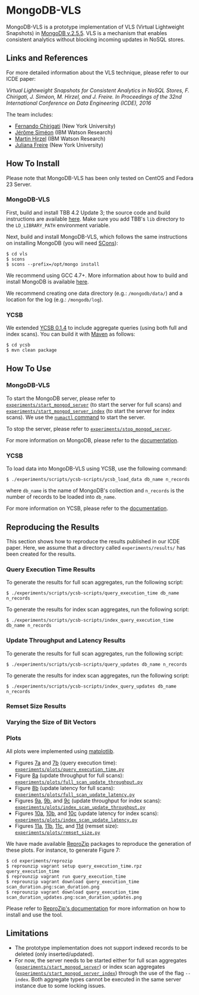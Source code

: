 # MongoDB-VLS

MongoDB-VLS is a prototype implementation of VLS (Virtual Lightweight Snapshots) in [MongoDB v.2.5.5](https://github.com/mongodb/mongo/releases/tag/r2.5.5). VLS is a mechanism that enables consistent analytics without blocking incoming updates in NoSQL stores.

## Links and References

For more detailed information about the VLS technique, please refer to our ICDE paper:

*Virtual Lightweight Snapshots for Consistent Analytics in NoSQL Stores, F. Chirigati, J. Siméon, M. Hirzel, and J. Freire. In Proceedings of the 32nd International Conference on Data Engineering (ICDE), 2016*

The team includes:

* [Fernando Chirigati][fc] (New York University)
* [Jérôme Siméon][js] (IBM Watson Research)
* [Martin Hirzel][mh] (IBM Watson Research)
* [Juliana Freire][jf] (New York University)

[fc]: http://bigdata.poly.edu/~fchirigati/
[js]: http://researcher.watson.ibm.com/researcher/view.php?person=us-simeon
[mh]: http://hirzels.com/martin/
[jf]: http://vgc.poly.edu/~juliana/

## How To Install

Please note that MongoDB-VLS has been only tested on CentOS and Fedora 23 Server.

### MongoDB-VLS

First, build and install TBB 4.2 Update 3; the source code and build instructions are available [here](https://www.threadingbuildingblocks.org/download#stable-releases). Make sure you add TBB's `lib` directory to the `LD_LIBRARY_PATH` environment variable.

Next, build and install MongoDB-VLS, which follows the same instructions on installing MongoDB (you will need [SCons](http://www.scons.org/)):

    $ cd vls
    $ scons
    $ scons --prefix=/opt/mongo install

We recommend using GCC 4.7+. More information about how to build and install MongoDB is available [here](https://github.com/mongodb/mongo/blob/5f2ad3f6411cb1c727e4b836798b8ef06de25f2d/docs/building.md).

We recommend creating one data directory (e.g.: `/mongodb/data/`) and a location for the log (e.g.: `/mongodb/log`).

### YCSB

We extended [YCSB 0.1.4](https://github.com/brianfrankcooper/YCSB/releases/tag/0.1.4) to include aggregate queries (using both full and index scans). You can build it with [Maven](https://maven.apache.org/) as follows:

    $ cd ycsb
    $ mvn clean package

## How To Use

### MongoDB-VLS

To start the MongoDB server, please refer to [`experiments/start_mongod_server`](https://github.com/ViDA-NYU/mongodb-vls/blob/master/experiments/start_mongod_server) (to start the server for full scans) and [`experiments/start_mongod_server_index`](https://github.com/ViDA-NYU/mongodb-vls/blob/master/experiments/start_mongod_server_index) (to start the server for index scans). We use the [`numactl` command](https://docs.mongodb.org/manual/administration/production-notes/#configuring-numa-on-linux) to start the server.

To stop the server, please refer to [`experiments/stop_mongod_server`](https://github.com/ViDA-NYU/mongodb-vls/blob/master/experiments/stop_mongod_server).

For more information on MongoDB, please refer to the [documentation](https://docs.mongodb.org/v2.4/).

### YCSB

To load data into MongoDB-VLS using YCSB, use the following command:

    $ ./experiments/scripts/ycsb-scripts/ycsb_load_data db_name n_records
    
where `db_name` is the name of MongoDB's collection and `n_records` is the number of records to be loaded into `db_name`.

For more information on YCSB, please refer to the [documentation](https://github.com/brianfrankcooper/YCSB/wiki).

## Reproducing the Results

This section shows how to reproduce the results published in our ICDE paper. Here, we assume that a directory called `experiments/results/` has been created for the results.

### Query Execution Time Results

To generate the results for full scan aggregates, run the following script:

    $ ./experiments/scripts/ycsb-scripts/query_execution_time db_name n_records
    
To generate the results for index scan aggregates, run the following script:

    $ ./experiments/scripts/ycsb-scripts/index_query_execution_time db_name n_records

### Update Throughput and Latency Results

To generate the results for full scan aggregates, run the following script:

    $ ./experiments/scripts/ycsb-scripts/query_updates db_name n_records
    
To generate the results for index scan aggregates, run the following script:

    $ ./experiments/scripts/ycsb-scripts/index_query_updates db_name n_records
    
### Remset Size Results

### Varying the Size of Bit Vectors
    
### Plots

All plots were implemented using [matplotlib](http://matplotlib.org/).

* Figures [7a](https://github.com/ViDA-NYU/mongodb-vls/blob/master/experiments/plots/results/scan_duration.png) and [7b](https://github.com/ViDA-NYU/mongodb-vls/blob/master/experiments/plots/results/scan_duration_updates.png) (query execution time): [`experiments/plots/query_execution_time.py`](https://github.com/ViDA-NYU/mongodb-vls/blob/master/experiments/plots/query_execution_time.py)
* Figure [8a](https://github.com/ViDA-NYU/mongodb-vls/blob/master/experiments/plots/results/tbb_scan_updates_throughput_mongodb.png) (update throughput for full scans): [`experiments/plots/full_scan_update_throughput.py`](https://github.com/ViDA-NYU/mongodb-vls/blob/master/experiments/plots/full_scan_update_throughput.py)
* Figure [8b](https://github.com/ViDA-NYU/mongodb-vls/blob/master/experiments/plots/results/tbb_scan_updates_95_percentile_mongodb_log.png) (update latency for full scans): [`experiments/plots/full_scan_update_latency.py`](https://github.com/ViDA-NYU/mongodb-vls/blob/master/experiments/plots/full_scan_update_latency.py)
* Figures [9a](https://github.com/ViDA-NYU/mongodb-vls/blob/master/experiments/plots/results/tbb_index_scan_updates_throughput_mongodb_5.0.png), [9b](https://github.com/ViDA-NYU/mongodb-vls/blob/master/experiments/plots/results/tbb_index_scan_updates_throughput_mongodb_10.0.png), and [9c](https://github.com/ViDA-NYU/mongodb-vls/blob/master/experiments/plots/results/tbb_index_scan_updates_throughput_mongodb_25.0.png) (update throughput for index scans): [`experiments/plots/index_scan_update_throughput.py`](https://github.com/ViDA-NYU/mongodb-vls/blob/master/experiments/plots/index_scan_update_throughput.py)
* Figures [10a](https://github.com/ViDA-NYU/mongodb-vls/blob/master/experiments/plots/results/tbb_index_scan_updates_95_percentile_mongodb_5.0.png), [10b](https://github.com/ViDA-NYU/mongodb-vls/blob/master/experiments/plots/results/tbb_index_scan_updates_95_percentile_mongodb_10.0.png), and [10c](https://github.com/ViDA-NYU/mongodb-vls/blob/master/experiments/plots/results/tbb_index_scan_updates_95_percentile_mongodb_25.0.png) (update latency for index scans): [`experiments/plots/index_scan_update_latency.py`](https://github.com/ViDA-NYU/mongodb-vls/blob/master/experiments/plots/index_scan_update_latency.py)
* Figures [11a](https://github.com/ViDA-NYU/mongodb-vls/blob/master/experiments/plots/results/queue_size_testdb_100m_10000_8.png), [11b](https://github.com/ViDA-NYU/mongodb-vls/blob/master/experiments/plots/results/queue_size_testdb_100m_100000_8.png), [11c](https://github.com/ViDA-NYU/mongodb-vls/blob/master/experiments/plots/results/queue_size_testdb_100m_10000_16.png), and [11d](https://github.com/ViDA-NYU/mongodb-vls/blob/master/experiments/plots/results/queue_size_testdb_100m_100000_16.png) (remset size): [`experiments/plots/remset_size.py`](https://github.com/ViDA-NYU/mongodb-vls/blob/master/experiments/plots/remset_size.py)

We have made available [ReproZip](https://vida-nyu.github.io/reprozip/) packages to reproduce the generation of these plots. For instance, to generate Figure 7:

    $ cd experiments/reprozip
    $ reprounzip vagrant setup query_execution_time.rpz query_execution_time
    $ reprounzip vagrant run query_execution_time
    $ reprounzip vagrant download query_execution_time scan_duration.png:scan_duration.png
    $ reprounzip vagrant download query_execution_time scan_duration_updates.png:scan_duration_updates.png

Please refer to [ReproZip's documentation](https://vida-nyu.github.io/reprozip/) for more information on how to install and use the tool.

## Limitations

* The prototype implementation does not support indexed records to be deleted (only inserted/updated).
* For now, the server needs to be started either for full scan aggregates ([`experiments/start_mongod_server`](https://github.com/ViDA-NYU/mongodb-vls/blob/master/experiments/start_mongod_server)) or index scan aggregates ([`experiments/start_mongod_server_index`](https://github.com/ViDA-NYU/mongodb-vls/blob/master/experiments/start_mongod_server_index)) through the use of the flag `--index`. Both aggregate types cannot be executed in the same server instance due to some locking issues.